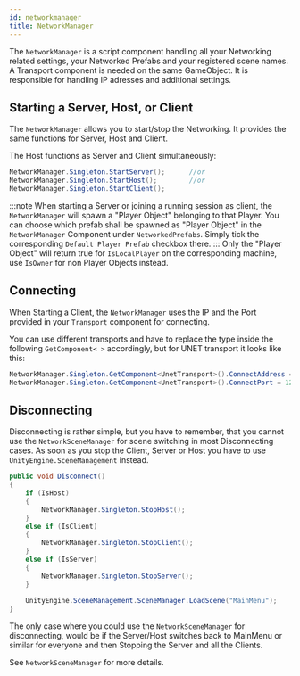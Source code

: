 ```yaml
---
id: networkmanager
title: NetworkManager
---
```


The `NetworkManager` is a script component handling all your Networking related settings, your Networked Prefabs and your registered scene names. A Transport component is needed on the same GameObject. It is responsible for handling IP adresses and additional settings.

## Starting a Server, Host, or Client
The `NetworkManager` allows you to start/stop the Networking. It provides the same functions for Server, Host and Client.

The Host functions as Server and Client simultaneously:

```csharp
NetworkManager.Singleton.StartServer();      //or
NetworkManager.Singleton.StartHost();        //or
NetworkManager.Singleton.StartClient();
```
:::note
 When starting a Server or joining a running session as client, the `NetworkManager` will spawn a "Player Object" belonging to that Player. You can choose which prefab shall be spawned as "Player Object" in the `NetworkManager` Component under `NetworkedPrefabs`. Simply tick the corresponding `Default Player Prefab` checkbox there.
:::
Only the "Player Object" will return true for `IsLocalPlayer` on the corresponding machine, use `IsOwner` for non Player Objects instead.

## Connecting

When Starting a Client, the `NetworkManager` uses the IP and the Port provided in your `Transport` component for connecting.

You can use different transports and have to replace the type inside the following `GetComponent< >` accordingly, but for UNET transport it looks like this:

```csharp
NetworkManager.Singleton.GetComponent<UnetTransport>().ConnectAddress = "127.0.0.1"; //takes string
NetworkManager.Singleton.GetComponent<UnetTransport>().ConnectPort = 12345;          //takes integer
```

## Disconnecting

Disconnecting is rather simple, but you have to remember, that you cannot use the `NetworkSceneManager` for scene switching in most Disconnecting cases. As soon as you stop the Client, Server or Host you have to use `UnityEngine.SceneManagement` instead.

```csharp
public void Disconnect()
{
    if (IsHost) 
    {
        NetworkManager.Singleton.StopHost();
    }
    else if (IsClient) 
    {
        NetworkManager.Singleton.StopClient();
    }
    else if (IsServer) 
    {
        NetworkManager.Singleton.StopServer();
    }
    
    UnityEngine.SceneManagement.SceneManager.LoadScene("MainMenu");
}
```

The only case where you could use the `NetworkSceneManager` for disconnecting, would be if the Server/Host switches back to MainMenu or similar for everyone and then Stopping the Server and all the Clients. 

See `NetworkSceneManager` for more details.
